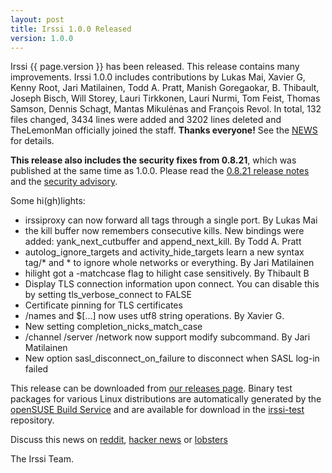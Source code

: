 ```yaml
---
layout: post
title: Irssi 1.0.0 Released
version: 1.0.0
---
```


Irssi {{ page.version }} has been released. This release contains many
improvements. Irssi 1.0.0 includes contributions by Lukas Mai, Xavier
G, Kenny Root, Jari Matilainen, Todd A. Pratt, Manish Goregaokar,
B. Thibault, Joseph Bisch, Will Storey, Lauri Tirkkonen, Lauri Nurmi,
Tom Feist, Thomas Samson, Dennis Schagt, Mantas Mikulėnas and François
Revol. In total, 132 files changed, 3434 lines were added and 3202
lines deleted and TheLemonMan officially joined the staff. **Thanks
everyone!** See the [NEWS](//raw.githubusercontent.com/irssi/irssi/maint/1.0.0/NEWS)
for details.

**This release also includes the security fixes from 0.8.21**, which
was published at the same time as 1.0.0. Please read the
[0.8.21 release notes](/2017/01/05/irssi-0.8.21-released/) and the
[security advisory](/security/irssi_sa_2017_01.txt).

Some hi(gh)lights:

* irssiproxy can now forward all tags through a single port. By Lukas Mai
* the kill buffer now remembers consecutive kills. New bindings were added: yank_next_cutbuffer and append_next_kill. By Todd A. Pratt
* autolog_ignore_targets and activity_hide_targets learn a new syntax tag/* and * to ignore whole networks or everything. By Jari Matilainen
* hilight got a -matchcase flag to hilight case sensitively. By Thibault B
* Display TLS connection information upon connect. You can disable this by setting tls_verbose_connect to FALSE
* Certificate pinning for TLS certificates
* /names and $[...] now uses utf8 string operations. By Xavier G.
* New setting completion_nicks_match_case
* /channel /server /network now support modify subcommand. By Jari Matilainen
* New option sasl_disconnect_on_failure to disconnect when SASL log-in failed


This release can be downloaded from [our releases
page](https://github.com/irssi/irssi/releases). Binary test packages
for various Linux distributions are automatically generated by the
[openSUSE Build Service](https://build.opensuse.org/) and are
available for download in the
[irssi-test](https://software.opensuse.org/download.html?project=home:ailin_nemui:irssi-test;package=irssi)
repository.

Discuss this news on
[reddit](https://www.reddit.com/r/linux/comments/5m77mm/irssi_100_released/),
[hacker news](https://news.ycombinator.com/item?id=13329108) or
[lobsters](https://lobste.rs/s/zfky81/irssi_1_0_0_released)

The Irssi Team.
